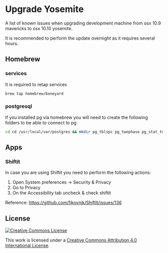 # Upgrade Yosemite

A list of known issues when upgrading development machine from osx 10.9 mavericks to osx 10.10 yosemite.

It is recommended to perform the update overnight as it requires several hours.

## Homebrew 

### services

It is required to retap services

```sh
brew tap homebrew/boneyard
```

### postgresql

If you installed pg via homebrew you will need to create the following folders to be able to connect to pg

```sh
cd cd /usr/local/var/postgres && mkdir pg_tblspc pg_twophase pg_stat_tmp
```

## Apps

### Shiftit

In case you are using Shiftit you need to perform the following actions:

1. Open System preferences -> Security & Privacy
2. Go to Privacy
3. On the Accessibility tab uncheck & check shiftit

Reference: https://github.com/fikovnik/ShiftIt/issues/136

## License

[![Creative Commons License](http://i.creativecommons.org/l/by/4.0/88x31.png)](http://creativecommons.org/licenses/by/4.0/)

This work is licensed under a [Creative Commons Attribution 4.0 International License](http://creativecommons.org/licenses/by/4.0/).
